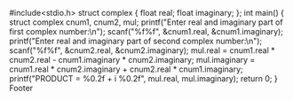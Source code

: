 
#include<stdio.h>
struct complex
{
    float real;
    float imaginary;
};
int main()
{
    struct complex cnum1, cnum2, mul;
    printf("Enter real and imaginary part of first complex number:\n");
    scanf("%f%f", &cnum1.real, &cnum1.imaginary);
    printf("Enter real and imaginary part of second complex number:\n");
    scanf("%f%f", &cnum2.real, &cnum2.imaginary);
    mul.real = cnum1.real * cnum2.real - cnum1.imaginary * cnum2.imaginary;
    mul.imaginary = cnum1.real * cnum2.imaginary + cnum2.real * cnum1.imaginary;
    printf("PRODUCT = %0.2f + i %0.2f", mul.real, mul.imaginary);
    return 0;
}
Footer
